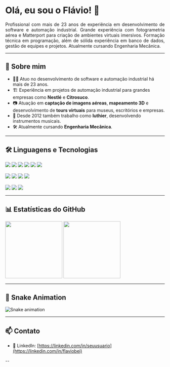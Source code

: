<h1 align="left">Olá, eu sou o Flávio! 👋</h1>

<p align="justify">
Profissional com mais de 23 anos de experiência em desenvolvimento de software e automação industrial. Grande experiência com fotogrametria aérea e Matterport para criação de ambientes virtuais imersivos. Formação técnica em programação, além de sólida experiência em banco de dados, gestão de equipes e projetos. Atualmente cursando Engenharia Mecânica.
</p>

---

## 🚀 Sobre mim

- 👨‍💻 Atuo no desenvolvimento de software e automação industrial há mais de 23 anos.
- 🏗️ Experiência em projetos de automação industrial para grandes empresas como **Nestlé** e **Citrosuco**.
- 📷 Atuação em **captação de imagens aéreas**, **mapeamento 3D** e desenvolvimento de **tours virtuais** para museus, escritórios e empresas.
- 🎸 Desde 2012 também trabalho como **luthier**, desenvolvendo instrumentos musicais.
- 🛠️ Atualmente cursando **Engenharia Mecânica**.

---

## 🛠️ Linguagens e Tecnologias

<p align="left">
  <img src="https://img.shields.io/badge/Javascript-F7DF1E?style=for-the-badge&logo=javascript&logoColor=black" />
  <img src="https://img.shields.io/badge/Typescript-3178C6?style=for-the-badge&logo=typescript&logoColor=white" />
  <img src="https://img.shields.io/badge/Node.js-339933?style=for-the-badge&logo=nodedotjs&logoColor=white" />
  <img src="https://img.shields.io/badge/React-20232A?style=for-the-badge&logo=react&logoColor=61DAFB" />
  <img src="https://img.shields.io/badge/React_Native-20232A?style=for-the-badge&logo=react&logoColor=61DAFB" />
  <img src="https://img.shields.io/badge/Tailwind_CSS-06B6D4?style=for-the-badge&logo=tailwindcss&logoColor=white" /><br><br>
  <img src="https://img.shields.io/badge/PHP-777BB4?style=for-the-badge&logo=php&logoColor=white" />
  <img src="https://img.shields.io/badge/Python-3776AB?style=for-the-badge&logo=python&logoColor=white" />
  <img src="https://img.shields.io/badge/HTML5-E34F26?style=for-the-badge&logo=html5&logoColor=white" />
  <img src="https://img.shields.io/badge/CSS3-1572B6?style=for-the-badge&logo=css3&logoColor=white" /><br><br>
  <img src="https://img.shields.io/badge/PostgreSQL-4169E1?style=for-the-badge&logo=postgresql&logoColor=white" />
  <img src="https://img.shields.io/badge/MySQL-4479A1?style=for-the-badge&logo=mysql&logoColor=white" />
  <img src="https://img.shields.io/badge/SQL_Server-CC2927?style=for-the-badge&logo=microsoftsqlserver&logoColor=white" />
</p>

---

## 📊 Estatísticas do GitHub

<p align="left">
  <img height="180em" src="https://github-readme-stats.vercel.app/api?username=flaviobei&show_icons=true&theme=dracula&include_all_commits=true&count_private=true"/>
  <img height="180em" src="https://github-readme-stats.vercel.app/api/top-langs/?username=flaviobei&layout=compact&langs_count=7&theme=dracula"/>
</p>

---

## 🐍 Snake Animation

![Snake animation](https://github.com/flaviobei/flaviobei/blob/output/github-contribution-grid-snake.svg)

---

## 📫 Contato

- 💼 LinkedIn: [https://linkedin.com/in/seuusuario](https://linkedin.com/in/flaviobei)

--

